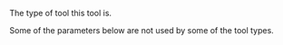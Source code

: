 The type of tool this tool is.

Some of the parameters below are not used by some of the tool types.